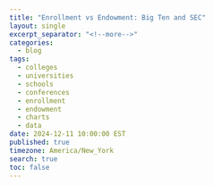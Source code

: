 ```yaml
---
title: "Enrollment vs Endowment: Big Ten and SEC"
layout: single
excerpt_separator: "<!--more-->"
categories:
  - blog
tags:
  - colleges
  - universities
  - schools
  - conferences
  - enrollment
  - endowment
  - charts
  - data
date: 2024-12-11 10:00:00 EST
published: true
timezone: America/New_York
search: true
toc: false
---
```


<script src="https://cdn.plot.ly/plotly-2.20.0.min.js"></script>

<div id="chart" style="width:100%;height:600px;"></div>

<script>
  // Data for SEC and Big Ten schools
  const data = [
    {school: "UCLA", conference: "Big Ten", type: "Public", enrollment: 48.048, endowment: 3.873, color: "lightblue", shape: "circle"},
    {school: "Illinois", conference: "Big Ten", type: "Public", enrollment: 56.403, endowment: 3.38, color: "lightblue", shape: "circle"},
    {school: "Indiana", conference: "Big Ten", type: "Public", enrollment: 47.527, endowment: 3.56, color: "lightblue", shape: "circle"},
    {school: "Iowa", conference: "Big Ten", type: "Public", enrollment: 31.452, endowment: 3.258, color: "lightblue", shape: "circle"},
    {school: "Maryland", conference: "Big Ten", type: "Public", enrollment: 40.813, endowment: 2.1, color: "lightblue", shape: "circle"},
    {school: "Michigan", conference: "Big Ten", type: "Public", enrollment: 52.065, endowment: 17.876, color: "lightblue", shape: "circle"},
    {school: "Michigan State", conference: "Big Ten", type: "Public", enrollment: 51.316, endowment: 4.054, color: "lightblue", shape: "circle"},
    {school: "Minnesota", conference: "Big Ten", type: "Public", enrollment: 54.890, endowment: 5.501, color: "lightblue", shape: "circle"},
    {school: "Nebraska", conference: "Big Ten", type: "Public", enrollment: 23.600, endowment: 2.27, color: "lightblue", shape: "circle"},
    {school: "Northwestern", conference: "Big Ten", type: "Private", enrollment: 22.801, endowment: 13.7, color: "lightblue", shape: "diamond"},
    {school: "Ohio State", conference: "Big Ten", type: "Public", enrollment: 60.046, endowment: 7.384, color: "lightblue", shape: "circle"},
    {school: "Oregon", conference: "Big Ten", type: "Public", enrollment: 23.834, endowment: 1.49, color: "lightblue", shape: "circle"},
    {school: "Penn State", conference: "Big Ten", type: "Public", enrollment: 48.535, endowment: 4.444, color: "lightblue", shape: "circle"},
    {school: "Purdue", conference: "Big Ten", type: "Public", enrollment: 52.211, endowment: 3.79, color: "lightblue", shape: "circle"},
    {school: "Rutgers", conference: "Big Ten", type: "Public", enrollment: 50.617, endowment: 1.99, color: "lightblue", shape: "circle"},
    {school: "USC", conference: "Big Ten", type: "Private", enrollment: 47.147, endowment: 7.463, color: "lightblue", shape: "diamond"},
    {school: "Washington", conference: "Big Ten", type: "Public", enrollment: 60.692, endowment: 4.941, color: "lightblue", shape: "circle"},
    {school: "Wisconsin", conference: "Big Ten", type: "Public", enrollment: 50.662, endowment: 3.838, color: "lightblue", shape: "circle"},
    {school: "Alabama", conference: "SEC", type: "Public", enrollment: 39.623, endowment: 2.09, color: "yellow", shape: "circle"},
    {school: "Arkansas", conference: "SEC", type: "Public", enrollment: 32.140, endowment: 1.527, color: "yellow", shape: "circle"},
    {school: "Auburn", conference: "SEC", type: "Public", enrollment: 33.015, endowment: 1.079, color: "yellow", shape: "circle"},
    {school: "Florida", conference: "SEC", type: "Public", enrollment: 60.489, endowment: 2.337, color: "yellow", shape: "circle"},
    {school: "Georgia", conference: "SEC", type: "Public", enrollment: 40.118, endowment: 1.811, color: "yellow", shape: "circle"},
    {school: "Kentucky", conference: "SEC", type: "Public", enrollment: 33.885, endowment: 2.13, color: "yellow", shape: "circle"},
    {school: "LSU", conference: "SEC", type: "Public", enrollment: 39.419, endowment: 1.06, color: "yellow", shape: "circle"},
    {school: "Ole Miss", conference: "SEC", type: "Public", enrollment: 24.710, endowment: 0.836, color: "yellow", shape: "circle"},
    {school: "Mississippi State", conference: "SEC", type: "Public", enrollment: 22.657, endowment: 0.709, color: "yellow", shape: "circle"},
    {school: "Missouri", conference: "SEC", type: "Public", enrollment: 31.041, endowment: 2.24, color: "yellow", shape: "circle"},
    {school: "Oklahoma", conference: "SEC", type: "Public", enrollment: 32.676, endowment: 1.67, color: "yellow", shape: "circle"},
    {school: "South Carolina", conference: "SEC", type: "Public", enrollment: 36.538, endowment: 0.952, color: "yellow", shape: "circle"},
    {school: "Tennessee", conference: "SEC", type: "Public", enrollment: 36.304, endowment: 1.6, color: "yellow", shape: "circle"},
    {school: "Texas", conference: "SEC", type: "Public", enrollment: 53.082, endowment: 44.97, color: "yellow", shape: "circle"},
    {school: "Texas A&M", conference: "SEC", type: "Public", enrollment: 77.491, endowment: 19.29, color: "yellow", shape: "circle"},
    {school: "Vanderbilt", conference: "SEC", type: "Private", enrollment: 13.456, endowment: 9.684, color: "yellow", shape: "diamond"}
  ];

  const traces = data.map(d => ({
  x: [d.enrollment],
  y: [d.endowment],
  mode: "markers+text",
  marker: {
    size: 10,
    color: d.color,
    symbol: d.shape,
    line: {
      color: "black", // Black outline
      width: 1        // Thin outline
    }
  },
  name: d.school,  // Use this for legend label
  text: [d.school],  // Show just the school name on the point
  textfont: {
    color: d.color,
    size: 10
  },
  textposition: 'top center',  // Position for the label
  hoverinfo: 'text',  // Only show the text (hovertext)
  hovertext: `School: ${d.school}<br>Conference: ${d.conference}<br>Enrollment: ${d.enrollment}<br>Endowment: $${d.endowment}B<br>Type: ${d.type}` // Detailed info in the tooltip
}));

// Layout with dark theme customization
const layout = {
  title: {
    text: "Endowment vs. Enrollment",
    font: { color: "#ffffff" }
  },
  xaxis: {
    title: { text: "Enrollment (Thousands)", font: { color: "#ffffff" } },
    tickfont: { color: "#ffffff" },
    gridcolor: "#666666"
  },
  yaxis: {
    title: { text: "Endowment (Billions)", font: { color: "#ffffff" } },
    tickfont: { color: "#ffffff" },
    type: 'log',
    gridcolor: "#666666"
  },
  plot_bgcolor: "#333333",
  paper_bgcolor: "#333333",
  showlegend: false,
  margin: {
    l: 30,
    r: 15,
    t: 30,
    b: 30
  }
};

// Render the chart
Plotly.newPlot("chart", traces, layout);
</script>
